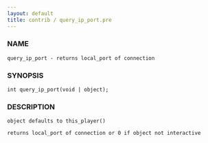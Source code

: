```yaml
---
layout: default
title: contrib / query_ip_port.pre
---
```


### NAME

    query_ip_port - returns local_port of connection

### SYNOPSIS

    int query_ip_port(void | object);

### DESCRIPTION

    object defaults to this_player()

    returns local_port of connection or 0 if object not interactive
